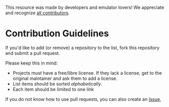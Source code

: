 This resource was made by developers and emulator lovers! We appreciate and recognize [all contributors](https://github.com/alnacle/awesome-emulators/contributors).

# Contribution Guidelines

If you'd like to add (or remove) a repository to the list, fork this repository and submit a pull request.

Please keep this in mind:

- Projects must have a free/libre license. If they lack a license, get to the original maintainer and ask them to add a license.
- List items should be sorted *alphabetically*.
- Each item should be limited to one link

If you do not know how to use pull requests, you can also create an [Issue](https://github.com/alnacle/awesome-emulators/issues/new),

